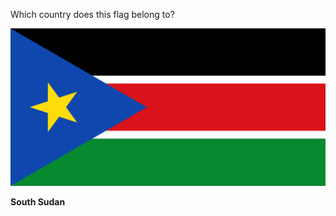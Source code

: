 Which country does this flag belong to?

![Flag of South Sudan](images/Flag_of_South_Sudan.svg)
<!--question-->
**South Sudan**
